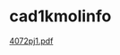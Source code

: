 # cad1kmolinfo
[4072pj1.pdf](https://github.com/mdecourse/4072pj1/blob/master/LaTeX%E5%A0%B1%E5%91%8A/4072pj1.pdf)
